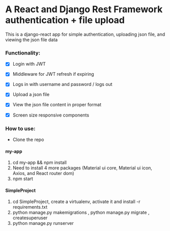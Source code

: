 # A React and Django Rest Framework authentication +  file upload
This is a django-react app for simple authentication, uploading json file, and viewing the json file data

### Functionality:

* [x] Login with JWT
* [x] Middleware for JWT refresh if expiring
* [x] Logs in with username and password / logs out
* [x] Upload a json file
* [x] View the json file content in proper format
* [x] Screen size responsive components


### How to use:

- Clone the repo
#### my-app
1. cd my-app && npm install
2. Need to install 4 more packages (Material ui core, Material ui icon, Axios, and React router dom)  
3. npm start
#### SimpleProject
1. cd SimpleProject, create a virtualenv, activate it and install -r requirements.txt
2. python manage.py makemigrations , python manage.py migrate , createsuperuser
3. python manage.py runserver



